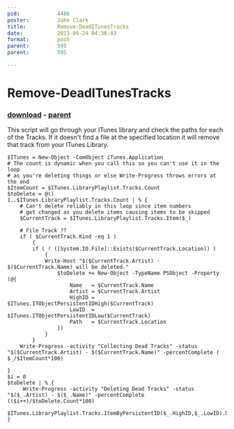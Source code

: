 ```yaml
---
pid:            4486
poster:         John Clark
title:          Remove-DeadITunesTracks
date:           2013-09-24 04:36:43
format:         posh
parent:         595
parent:         595

---
```


# Remove-DeadITunesTracks

### [download](4486.ps1) - [parent](595.md)

This script will go through your ITunes library and check the paths for each of the Tracks. If it doesn't find a file at the specified location it will remove that track from your ITunes Library. 

```posh
$ITunes = New-Object -ComObject iTunes.Application
# The count is dynamic when you call this so you can't use it in the loop
# as you're deleting things or else Write-Progress throws errors at the end
$ItemCount = $ITunes.LibraryPlaylist.Tracks.Count 
$toDelete = @()
1..$ITunes.LibraryPlaylist.Tracks.Count | % {
    # Can't delete reliably in this loop since item numbers
    # get changed as you delete items causing items to be skipped
	$CurrentTrack = $ITunes.LibraryPlaylist.Tracks.Item($_)

	# File Track ??
	if ( $CurrentTrack.Kind -eq 1 )
		{
		if ( ! ([System.IO.File]::Exists($CurrentTrack.Location)) ) 
			{
			Write-Host "$($CurrentTrack.Artist) - $($CurrentTrack.Name) will be deleted."
			    $toDelete += New-Object -TypeName PSObject -Property (@{
                    Name   = $CurrentTrack.Name
                    Artist = $CurrentTrack.Artist
                    HighID = $ITunes.ITObjectPersistentIDHigh($CurrentTrack)
                    LowID  = $ITunes.ITObjectPersistentIDLow($CurrentTrack)
                    Path   = $CurrentTrack.Location
                })
			}
		}
	Write-Progress -activity "Collecting Dead Tracks" -status "$($CurrentTrack.Artist) - $($CurrentTrack.Name)" -percentComplete ( $_/$ItemCount*100)

}
$i = 0
$toDelete | % {
     Write-Progress -activity "Deleting Dead Tracks" -status "$($_.Artist) - $($_.Name)" -percentComplete (($i++)/$toDelete.Count*100)
     $ITunes.LibraryPlaylist.Tracks.ItemByPersistentID($_.HighID,$_.LowID).Delete()
}
```
